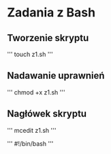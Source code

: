 # Zadania z Bash
## Tworzenie skryptu 
'''
touch z1.sh
'''
## Nadawanie uprawnień 
'''
chmod +x z1.sh
'''
## Nagłówek skryptu 
'''
mcedit z1.sh
'''

'''
#!/bin/bash
'''
